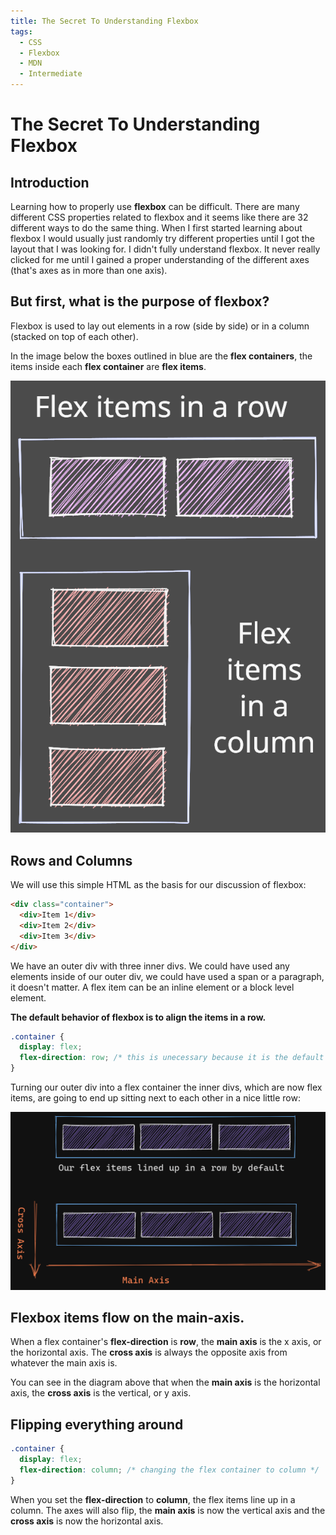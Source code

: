 ```yaml
---
title: The Secret To Understanding Flexbox
tags:
  - CSS
  - Flexbox
  - MDN
  - Intermediate
---
```


# The Secret To Understanding Flexbox

## Introduction

Learning how to properly use **flexbox** can be difficult. There are many different CSS properties related to flexbox and it seems like there are 32 different ways to do the same thing. When I first
started learning about flexbox I would usually just randomly try different properties until I got
the layout that I was looking for. I didn't fully understand flexbox. It never really clicked
for me until I gained a proper understanding of the different axes (that's axes as in more than one
axis).

## But first, what is the purpose of flexbox?

Flexbox is used to lay out elements in a row (side by side) or in a column (stacked on top of each other).

In the image below the boxes outlined in blue are the **flex containers**, the items inside each **flex
container** are **flex items**.

![Flexbox Rows and Columns Diagram](./images/flexbox-image-1.svg)

## Rows and Columns

We will use this simple HTML as the basis for our discussion of flexbox:

```html
<div class="container">
  <div>Item 1</div>
  <div>Item 2</div>
  <div>Item 3</div>
</div>
```

We have an outer div with three inner divs. We could have used any elements inside of our outer div, we
could have used a span or a paragraph, it doesn't matter. A flex item can be an inline element or a
block level element.

**The default behavior of flexbox is to align the items in a row.**

```css
.container {
  display: flex;
  flex-direction: row; /* this is unecessary because it is the default */
}
```

Turning our outer div into a flex container the inner divs, which are now flex
items, are going to end up sitting next to each other in a nice little row:

![Flexbox Axes](./images/flexbox-image-2.png)

## Flexbox items flow on the main-axis.

When a flex container's **flex-direction** is **row**, the **main axis** is the x axis,
or the horizontal axis. The **cross axis** is always the opposite axis from whatever the main axis
is.

You can see in the diagram above that when the **main axis** is the horizontal axis, the **cross axis**
is the vertical, or y axis.

## Flipping everything around

```css
.container {
  display: flex;
  flex-direction: column; /* changing the flex container to column */
}
```

When you set the **flex-direction** to **column**, the flex items line up in a column. The
axes will also flip, the **main axis** is now the vertical axis and the **cross axis** is now the horizontal axis.
